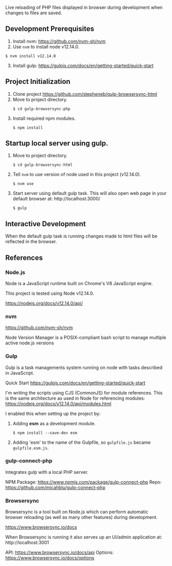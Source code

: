 Live reloading of PHP files displayed in browser during development when changes to files are saved.

## Development Prerequisites

1. Install nvm: https://github.com/nvm-sh/nvm
2. Use `nvm` to install node v12.14.0.
```
$ nvm install v12.14.0
```
3. Install gulp: https://gulpjs.com/docs/en/getting-started/quick-start

## Project Initialization

1. Clone project https://github.com/stepheneb/gulp-browsersync-html
2. Move to project directory.
    ```
    $ cd gulp-browsersync-php
    ```
3. Install required npm modules.
    ```
    $ npm install
    ```

## Startup local server using gulp.
1. Move to project directory.
    ```
    $ cd gulp-browsersync-html
    ```
2. Tell `nvm` to use version of node used in this project (v12.14.0).
    ```
    $ nvm use
    ```

2. Start server using default gulp task. This will also open web page in your default browser at: http://localhost:3000/
    ```
    $ gulp
    ```

## Interactive Development

When the default gulp task is running changes made to html files will be reflected in the browser.

## References

### Node.js

Node is a JavaScript runtime built on Chrome's V8 JavaScript engine.

This project is tested using Node v12.14.0.

https://nodejs.org/docs/v12.14.0/api/

### nvm

https://github.com/nvm-sh/nvm

Node Version Manager is a POSIX-compliant bash script to manage multiple active node.js versions

### Gulp

Gulp is a task managements system running on node with tasks described in JavaScript.

Quick Start https://gulpjs.com/docs/en/getting-started/quick-start

I'm writing the scripts using CJS (CommonJS) for module references. This is the same architecture as used in Node for referencing modules: https://nodejs.org/docs/v12.14.0/api/modules.html

I enabled this when setting up the project by:

1. Adding **esm** as a development module.
    ```
    $ npm install --save-dev esm
    ```

2. Adding 'esm' to the name of the Gulpfile, so `gulpfile.js` became `gulpfile.esm.js`.

### gulp-connect-php

Integrates gulp with a local PHP server.

NPM Package: https://www.npmjs.com/package/gulp-connect-php
Repo: https://github.com/micahblu/gulp-connect-php

### Browsersync

Browsersync is a tool built on Node.js which can perform automatic browser reloading (as well as many other features) during development.

https://www.browsersync.io/docs

When Browsersync is running it also serves up an UI/admin application at: http://localhost:3001

API: https://www.browsersync.io/docs/api
Options: https://www.browsersync.io/docs/options